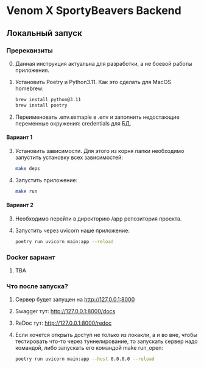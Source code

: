 # Venom X SportyBeavers Backend



## Локальный запуск

### Пререквизиты
0) Данная инструкция актуальна для разработки, а не боевой работы приложения.

1) Установить Poetry и Python3.11. Как это сделать для MacOS homebrew:

    ```bash
    brew install python@3.11
    brew install poetry
    ```

2) Переименовать .env.exmaple в .env и заполнить недостающие переменные окружения: credentials для БД.

#### Вариант 1
3) Установить зависимости. Для этого из корня папки необходимо запустить установку всех зависимостей:
    ```bash
    make deps
    ```

4) Запустить приложение:
    ```bash
    make run
    ```

#### Вариант 2
3) Необходимо перейти в директорию /app репозитория проекта.

4) Запустить через uvicorn наше приложение:
    ```bash
    poetry run uvicorn main:app --reload
    ```

### Docker вариант
1) TBA

### Что после запуска?
1) Сервер будет запущен на <http://127.0.0.1:8000>

2) Swagger тут: <http://127.0.0.1:8000/docs>

3) ReDoc тут: <http://127.0.0.1:8000/redoc>

4) Если хочется открыть доступ не только из локакли, а и во вне, чтобы тестировать что-то через туннелирование, то запускать сервер надо командой, либо запускать его командой make run_open:
    ```bash
    poetry run uvicorn main:app --host 0.0.0.0 --reload
    ```

